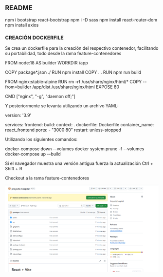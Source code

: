 ## README ##

npm i bootstrap react-bootstrap
npm i -D sass
npm install react-router-dom
npm install axios


### CREACIÓN DOCKERFILE ###

Se crea un dockerfile para la creación del respectivo contenedor, facilitando su portabilidad, todo desde la rama feature-contenedores

FROM node:18 AS builder
WORKDIR /app

COPY package*.json ./
RUN npm install
COPY . .
RUN npm run build

FROM nginx:stable-alpine
RUN rm -rf /usr/share/nginx/html/*
COPY --from=builder /app/dist /usr/share/nginx/html
EXPOSE 80

CMD ["nginx", "-g", "daemon off;"]

Y posteriormente se levanta utilizando un archivo YAML:

version: '3.9'

services:
  frontend:
    build:
      context: .
      dockerfile: Dockerfile
    container_name: react_frontend
    ports:
      - "3000:80"
    restart: unless-stopped


Utilizando los siguientes comandos:

docker-compose down --volumes
docker system prune -f --volumes
docker-compose up --build

Si el navegador muestra una versión antigua fuerza la actualización Ctrl + Shift + R

Checkout a la rama feature-contenedores

![alt text](PullRequest.PNG)


